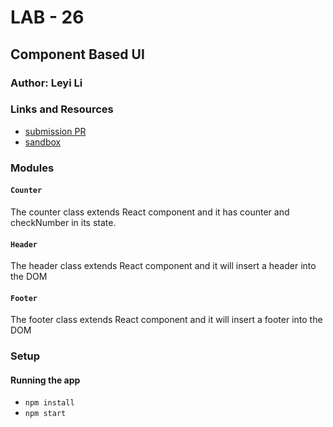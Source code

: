 # LAB - 26

## Component Based UI

### Author: Leyi Li


### Links and Resources
* [submission PR](https://github.com/401-advanced-javascript-leyla/lab-26/pulls)
* [sandbox](https://codesandbox.io/embed/starter-code-cq6fg)

### Modules
#### `Counter`
The counter class extends React component and it has counter and checkNumber in its state.
#### `Header`
The header class extends React component and it will insert a header into the DOM
#### `Footer`
The footer class extends React component and it will insert a footer into the DOM

### Setup

#### Running the app
* `npm install`
* `npm start`
  



